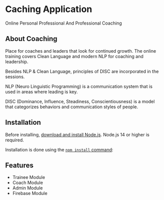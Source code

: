 
# Caching Application
Online Personal Professional And Professional Coaching

## About Coaching
Place for coaches and leaders that look for continued growth. The online training covers Clean Language and modern NLP for coaching and leadership.

Besides NLP & Clean Language, principles of DISC are incorporated in the sessions.

NLP (Neuro Linguistic Programming) is a communication system that is used in areas where leading is key.

DISC (Dominance, Influence, Steadiness, Conscientiousness) is a model that categorizes behaviors and communication styles of people.


## Installation

Before installing, [download and install Node.js](https://nodejs.org/en/download/).
Node.js 14 or higher is required.

Installation is done using the
[`npm install` command](https://docs.npmjs.com/getting-started/installing-npm-packages-locally):

## Features

  * Trainee Module
  * Coach Module
  * Admin Module
  * Firebase Module
